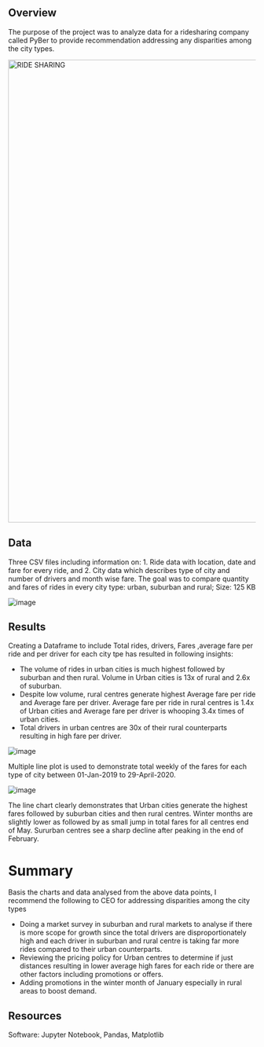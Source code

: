 ## Overview 
The purpose of the project was to analyze data for a ridesharing company called PyBer to provide recommendation addressing any disparities among the city types.

<img width="942" alt="RIDE SHARING" src="https://user-images.githubusercontent.com/98617082/185946033-5602e335-3c9d-4b0d-b625-c3baa34739bf.png">


## Data
Three CSV files including information on: 1. Ride data with location, date and fare for every ride, and 2. City data which describes type of city and number of drivers and month wise fare. The goal was to compare quantity and fares of rides in every city type: urban, suburban and rural; 
Size: 125 KB

![image](https://user-images.githubusercontent.com/98617082/185997480-cb67f6aa-d941-4efa-ace8-85d3da45a852.png)

## Results
Creating a Dataframe to include Total rides, drivers, Fares ,average fare per ride and per driver for each city tpe has resulted in following insights:
* The volume of rides in urban cities is much highest followed by suburban and then rural. Volume in Urban cities is 13x of rural and 2.6x of suburban.
* Despite low volume, rural centres generate highest Average fare per ride and Average fare per driver. Average fare per ride in rural centres is 1.4x of Urban cities and Average fare per driver is whooping 3.4x times of urban cities.
* Total drivers in urban centres are 30x of their rural counterparts resulting in high fare per driver.

![image](https://user-images.githubusercontent.com/98617082/161192309-c4e476b7-185c-4248-ae98-3c879b38e037.png)


Multiple line plot is used to demonstrate total weekly of the fares for each type of city between 01-Jan-2019 to 29-April-2020. 

![image](https://user-images.githubusercontent.com/98617082/161192457-eb54c403-14e5-4987-b149-9c5323f4bf68.png)


The line chart clearly demonstrates that Urban cities generate the highest fares followed by suburban cities and then rural centres. Winter months are slightly lower as followed by as small jump in total fares for all centres end of May. Sururban centres see a sharp decline after peaking in the end of February.

# Summary
Basis the charts and data analysed from the above data points, I recommend the following to CEO for addressing disparities among the city types
* Doing a market survey in suburban and rural markets to analyse if there is more scope for growth since the total drivers are disproportionately high and each driver in suburban and rural centre is taking far more rides compared to their urban counterparts. 
* Reviewing the pricing policy for Urban centres to determine if just distances resulting in lower average high fares for each ride or there are other factors including promotions or offers. 
* Adding promotions in the winter month of January especially in rural areas to boost demand.

## Resources
Software: Jupyter Notebook, Pandas, Matplotlib

